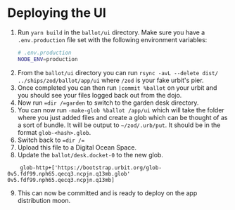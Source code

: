 # Deploying the UI

1. Run `yarn build` in the `ballot/ui` directory. Make sure you have a `.env.production` file set with the following environment variables:
   ```bash
   # .env.production
   NODE_ENV=production
   ```
2. From the `ballot/ui` directory you can run `rsync -avL --delete dist/ ../ships/zod/ballot/app/ui` where `/zod` is your fake urbit's pier.
3. Once completed you can then run `|commit %ballot` on your urbit and you should see your files logged back out from the dojo.
4. Now run `=dir /=garden` to switch to the garden desk directory.
5. You can now run `-make-glob %ballot /app/ui` which will take the folder where you just added files and create a glob which can be thought of as a sort of bundle. It will be output to `~/zod/.urb/put`. It should be in the format `glob-<hash>.glob`.
6. Switch back to `=dir /=`
7. Upload this file to a Digital Ocean Space.
8. Update the `ballot/desk.docket-0` to the new glob.

```hoon
    glob-http+['https://bootstrap.urbit.org/glob-0v5.fdf99.nph65.qecq3.ncpjn.q13mb.glob' 0v5.fdf99.nph65.qecq3.ncpjn.q13mb]
```

9. This can now be committed and is ready to deploy on the app distribution moon.
